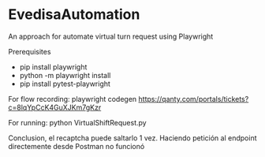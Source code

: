 # EvedisaAutomation
An approach for automate virtual turn request using Playwright

Prerequisites
- pip install playwright
- python -m playwright install
- pip install pytest-playwright

For flow recording: playwright codegen https://qanty.com/portals/tickets?c=8lqYpCcK4GuXJKm7gKzr

For running: python VirtualShiftRequest.py

Conclusion, el recaptcha puede saltarlo 1 vez.  Haciendo petición al endpoint directemente desde Postman no funcionó